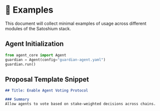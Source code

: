 # 🧪 Examples

This document will collect minimal examples of usage across different modules of the Satoshium stack.

## Agent Initialization
```python
from agent_core import Agent
guardian = Agent(config="guardian-agent.yaml")
guardian.run()
```

## Proposal Template Snippet
```markdown
## Title: Enable Agent Voting Protocol

### Summary
Allow agents to vote based on stake-weighted decisions across chains.
```
